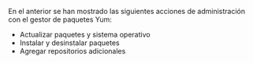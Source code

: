 En el anterior se han mostrado las siguientes acciones de administración con el gestor de paquetes Yum:
 - Actualizar paquetes y sistema operativo
 - Instalar y desinstalar paquetes
 - Agregar repositorios adicionales